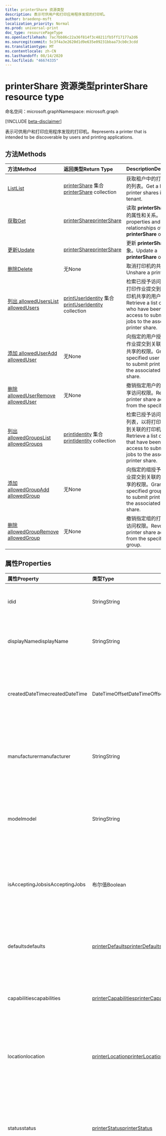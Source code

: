 ```yaml
---
title: printerShare 资源类型
description: 表示可供用户和打印应用程序发现的打印机。
author: braedenp-msft
localization_priority: Normal
ms.prod: universal-print
doc_type: resourcePageType
ms.openlocfilehash: 7ac7bb86c22a36f814f3c48211fb5ff17177a2d6
ms.sourcegitcommit: 5c3f4a3e2620d1d9e635e09231bbaa73cb0c3cdd
ms.translationtype: MT
ms.contentlocale: zh-CN
ms.lasthandoff: 08/14/2020
ms.locfileid: "46674335"
---
```

# <a name="printershare-resource-type"></a><span data-ttu-id="8d1a8-103">printerShare 资源类型</span><span class="sxs-lookup"><span data-stu-id="8d1a8-103">printerShare resource type</span></span>

<span data-ttu-id="8d1a8-104">命名空间：microsoft.graph</span><span class="sxs-lookup"><span data-stu-id="8d1a8-104">Namespace: microsoft.graph</span></span>

[!INCLUDE [beta-disclaimer](../../includes/beta-disclaimer.md)]

<span data-ttu-id="8d1a8-105">表示可供用户和打印应用程序发现的打印机。</span><span class="sxs-lookup"><span data-stu-id="8d1a8-105">Represents a printer that is intended to be discoverable by users and printing applications.</span></span>

## <a name="methods"></a><span data-ttu-id="8d1a8-106">方法</span><span class="sxs-lookup"><span data-stu-id="8d1a8-106">Methods</span></span>

| <span data-ttu-id="8d1a8-107">方法</span><span class="sxs-lookup"><span data-stu-id="8d1a8-107">Method</span></span>       | <span data-ttu-id="8d1a8-108">返回类型</span><span class="sxs-lookup"><span data-stu-id="8d1a8-108">Return Type</span></span> | <span data-ttu-id="8d1a8-109">Description</span><span class="sxs-lookup"><span data-stu-id="8d1a8-109">Description</span></span> |
|:-------------|:------------|:------------|
| [<span data-ttu-id="8d1a8-110">List</span><span class="sxs-lookup"><span data-stu-id="8d1a8-110">List</span></span>](../api/print-list-shares.md) | <span data-ttu-id="8d1a8-111">[printerShare](printershare.md) 集合</span><span class="sxs-lookup"><span data-stu-id="8d1a8-111">[printerShare](printershare.md) collection</span></span> | <span data-ttu-id="8d1a8-112">获取租户中的打印机共享的列表。</span><span class="sxs-lookup"><span data-stu-id="8d1a8-112">Get a list of printer shares in the tenant.</span></span> |
| [<span data-ttu-id="8d1a8-113">获取</span><span class="sxs-lookup"><span data-stu-id="8d1a8-113">Get</span></span>](../api/printershare-get.md) | [<span data-ttu-id="8d1a8-114">printerShare</span><span class="sxs-lookup"><span data-stu-id="8d1a8-114">printerShare</span></span>](printershare.md) | <span data-ttu-id="8d1a8-115">读取 **printerShare** 对象的属性和关系。</span><span class="sxs-lookup"><span data-stu-id="8d1a8-115">Read properties and relationships of a **printerShare** object.</span></span> |
| [<span data-ttu-id="8d1a8-116">更新</span><span class="sxs-lookup"><span data-stu-id="8d1a8-116">Update</span></span>](../api/printershare-update.md) | [<span data-ttu-id="8d1a8-117">printerShare</span><span class="sxs-lookup"><span data-stu-id="8d1a8-117">printerShare</span></span>](printershare.md) | <span data-ttu-id="8d1a8-118">更新 **printerShare** 对象。</span><span class="sxs-lookup"><span data-stu-id="8d1a8-118">Update a **printerShare** object.</span></span> |
| [<span data-ttu-id="8d1a8-119">删除</span><span class="sxs-lookup"><span data-stu-id="8d1a8-119">Delete</span></span>](../api/printershare-delete.md) | <span data-ttu-id="8d1a8-120">无</span><span class="sxs-lookup"><span data-stu-id="8d1a8-120">None</span></span> | <span data-ttu-id="8d1a8-121">取消打印机的共享。</span><span class="sxs-lookup"><span data-stu-id="8d1a8-121">Unshare a printer.</span></span> |
| [<span data-ttu-id="8d1a8-122">列出 allowedUsers</span><span class="sxs-lookup"><span data-stu-id="8d1a8-122">List allowedUsers</span></span>](../api/printershare-list-allowedusers.md) | <span data-ttu-id="8d1a8-123">[printUserIdentity](printuseridentity.md) 集合</span><span class="sxs-lookup"><span data-stu-id="8d1a8-123">[printUserIdentity](printuseridentity.md) collection</span></span> | <span data-ttu-id="8d1a8-124">检索已授予访问权限以将打印作业提交到关联的打印机共享的用户列表。</span><span class="sxs-lookup"><span data-stu-id="8d1a8-124">Retrieve a list of users who have been granted access to submit print jobs to the associated printer share.</span></span> |
| [<span data-ttu-id="8d1a8-125">添加 allowedUser</span><span class="sxs-lookup"><span data-stu-id="8d1a8-125">Add allowedUser</span></span>](../api/printershare-post-allowedusers.md) | <span data-ttu-id="8d1a8-126">无</span><span class="sxs-lookup"><span data-stu-id="8d1a8-126">None</span></span> | <span data-ttu-id="8d1a8-127">向指定的用户授予将打印作业提交到关联的打印机共享的权限。</span><span class="sxs-lookup"><span data-stu-id="8d1a8-127">Grant the specified user access to submit print jobs to the associated printer share.</span></span> |
| [<span data-ttu-id="8d1a8-128">删除 allowedUser</span><span class="sxs-lookup"><span data-stu-id="8d1a8-128">Remove allowedUser</span></span>](../api/printershare-delete-alloweduser.md) | <span data-ttu-id="8d1a8-129">无</span><span class="sxs-lookup"><span data-stu-id="8d1a8-129">None</span></span> | <span data-ttu-id="8d1a8-130">撤销指定用户的打印机共享访问权限。</span><span class="sxs-lookup"><span data-stu-id="8d1a8-130">Revoke printer share access from the specified user.</span></span> |
| [<span data-ttu-id="8d1a8-131">列出 allowedGroups</span><span class="sxs-lookup"><span data-stu-id="8d1a8-131">List allowedGroups</span></span>](../api/printershare-list-allowedgroups.md) | <span data-ttu-id="8d1a8-132">[printIdentity](printidentity.md) 集合</span><span class="sxs-lookup"><span data-stu-id="8d1a8-132">[printIdentity](printidentity.md) collection</span></span> | <span data-ttu-id="8d1a8-133">检索已授予访问权限的组列表，以将打印作业提交到关联的打印机共享。</span><span class="sxs-lookup"><span data-stu-id="8d1a8-133">Retrieve a list of groups that have been granted access to submit print jobs to the associated printer share.</span></span> |
| [<span data-ttu-id="8d1a8-134">添加 allowedGroup</span><span class="sxs-lookup"><span data-stu-id="8d1a8-134">Add allowedGroup</span></span>](../api/printershare-post-allowedgroups.md) | <span data-ttu-id="8d1a8-135">无</span><span class="sxs-lookup"><span data-stu-id="8d1a8-135">None</span></span> | <span data-ttu-id="8d1a8-136">向指定的组授予将打印作业提交到关联的打印机共享的权限。</span><span class="sxs-lookup"><span data-stu-id="8d1a8-136">Grant the specified group access to submit print jobs to the associated printer share.</span></span> |
| [<span data-ttu-id="8d1a8-137">删除 allowedGroup</span><span class="sxs-lookup"><span data-stu-id="8d1a8-137">Remove allowedGroup</span></span>](../api/printershare-delete-allowedgroup.md) | <span data-ttu-id="8d1a8-138">无</span><span class="sxs-lookup"><span data-stu-id="8d1a8-138">None</span></span> | <span data-ttu-id="8d1a8-139">撤销指定组的打印机共享访问权限。</span><span class="sxs-lookup"><span data-stu-id="8d1a8-139">Revoke printer share access from the specified group.</span></span> |

## <a name="properties"></a><span data-ttu-id="8d1a8-140">属性</span><span class="sxs-lookup"><span data-stu-id="8d1a8-140">Properties</span></span>
| <span data-ttu-id="8d1a8-141">属性</span><span class="sxs-lookup"><span data-stu-id="8d1a8-141">Property</span></span>     | <span data-ttu-id="8d1a8-142">类型</span><span class="sxs-lookup"><span data-stu-id="8d1a8-142">Type</span></span>        | <span data-ttu-id="8d1a8-143">说明</span><span class="sxs-lookup"><span data-stu-id="8d1a8-143">Description</span></span> |
|:-------------|:------------|:------------|
|<span data-ttu-id="8d1a8-144">id</span><span class="sxs-lookup"><span data-stu-id="8d1a8-144">id</span></span>|<span data-ttu-id="8d1a8-145">String</span><span class="sxs-lookup"><span data-stu-id="8d1a8-145">String</span></span>| <span data-ttu-id="8d1a8-146">PrinterShare 的标识符。</span><span class="sxs-lookup"><span data-stu-id="8d1a8-146">The printerShare's identifier.</span></span> <span data-ttu-id="8d1a8-147">只读。</span><span class="sxs-lookup"><span data-stu-id="8d1a8-147">Read-only.</span></span>|
|<span data-ttu-id="8d1a8-148">displayName</span><span class="sxs-lookup"><span data-stu-id="8d1a8-148">displayName</span></span>|<span data-ttu-id="8d1a8-149">String</span><span class="sxs-lookup"><span data-stu-id="8d1a8-149">String</span></span>|<span data-ttu-id="8d1a8-150">打印客户端应显示的打印机共享的名称。</span><span class="sxs-lookup"><span data-stu-id="8d1a8-150">The name of the printer share that print clients should display.</span></span>|
|<span data-ttu-id="8d1a8-151">createdDateTime</span><span class="sxs-lookup"><span data-stu-id="8d1a8-151">createdDateTime</span></span>|<span data-ttu-id="8d1a8-152">DateTimeOffset</span><span class="sxs-lookup"><span data-stu-id="8d1a8-152">DateTimeOffset</span></span>|<span data-ttu-id="8d1a8-153">创建打印机共享时的 DateTimeOffset。</span><span class="sxs-lookup"><span data-stu-id="8d1a8-153">The DateTimeOffset when the printer share was created.</span></span> <span data-ttu-id="8d1a8-154">只读。</span><span class="sxs-lookup"><span data-stu-id="8d1a8-154">Read-only.</span></span>|
|<span data-ttu-id="8d1a8-155">manufacturer</span><span class="sxs-lookup"><span data-stu-id="8d1a8-155">manufacturer</span></span>|<span data-ttu-id="8d1a8-156">String</span><span class="sxs-lookup"><span data-stu-id="8d1a8-156">String</span></span>|<span data-ttu-id="8d1a8-157">与此打印机共享关联的打印机报告的制造商。</span><span class="sxs-lookup"><span data-stu-id="8d1a8-157">The manufacturer reported by the printer associated with this printer share.</span></span> <span data-ttu-id="8d1a8-158">只读。</span><span class="sxs-lookup"><span data-stu-id="8d1a8-158">Read-only.</span></span>|
|<span data-ttu-id="8d1a8-159">model</span><span class="sxs-lookup"><span data-stu-id="8d1a8-159">model</span></span>|<span data-ttu-id="8d1a8-160">String</span><span class="sxs-lookup"><span data-stu-id="8d1a8-160">String</span></span>|<span data-ttu-id="8d1a8-161">与此打印机共享关联的打印机报告的模型名称。</span><span class="sxs-lookup"><span data-stu-id="8d1a8-161">The model name reported by the printer associated with this printer share.</span></span> <span data-ttu-id="8d1a8-162">只读。</span><span class="sxs-lookup"><span data-stu-id="8d1a8-162">Read-only.</span></span>|
|<span data-ttu-id="8d1a8-163">isAcceptingJobs</span><span class="sxs-lookup"><span data-stu-id="8d1a8-163">isAcceptingJobs</span></span>|<span data-ttu-id="8d1a8-164">布尔值</span><span class="sxs-lookup"><span data-stu-id="8d1a8-164">Boolean</span></span>|<span data-ttu-id="8d1a8-165">与此打印机共享关联的打印机当前是否正在接受新的打印作业。</span><span class="sxs-lookup"><span data-stu-id="8d1a8-165">Whether the printer associated with this printer share is currently accepting new print jobs.</span></span>|
|<span data-ttu-id="8d1a8-166">defaults</span><span class="sxs-lookup"><span data-stu-id="8d1a8-166">defaults</span></span>|[<span data-ttu-id="8d1a8-167">printerDefaults</span><span class="sxs-lookup"><span data-stu-id="8d1a8-167">printerDefaults</span></span>](printerdefaults.md)|<span data-ttu-id="8d1a8-168">与此打印机共享关联的打印机的默认打印设置。</span><span class="sxs-lookup"><span data-stu-id="8d1a8-168">The default print settings of the printer associated with this printer share.</span></span>|
|<span data-ttu-id="8d1a8-169">capabilities</span><span class="sxs-lookup"><span data-stu-id="8d1a8-169">capabilities</span></span>|[<span data-ttu-id="8d1a8-170">printerCapabilities</span><span class="sxs-lookup"><span data-stu-id="8d1a8-170">printerCapabilities</span></span>](printercapabilities.md)|<span data-ttu-id="8d1a8-171">与此打印机共享相关联的打印机的功能。</span><span class="sxs-lookup"><span data-stu-id="8d1a8-171">The capabilities of the printer associated with this printer share.</span></span>|
|<span data-ttu-id="8d1a8-172">location</span><span class="sxs-lookup"><span data-stu-id="8d1a8-172">location</span></span>|[<span data-ttu-id="8d1a8-173">printerLocation</span><span class="sxs-lookup"><span data-stu-id="8d1a8-173">printerLocation</span></span>](printerlocation.md)|<span data-ttu-id="8d1a8-174">与此打印机共享关联的打印机的物理和/或组织位置。</span><span class="sxs-lookup"><span data-stu-id="8d1a8-174">The physical and/or organizational location of the printer associated with this printer share.</span></span>|
|<span data-ttu-id="8d1a8-175">status</span><span class="sxs-lookup"><span data-stu-id="8d1a8-175">status</span></span>|[<span data-ttu-id="8d1a8-176">printerStatus</span><span class="sxs-lookup"><span data-stu-id="8d1a8-176">printerStatus</span></span>](printerstatus.md)|<span data-ttu-id="8d1a8-177">与此打印机共享关联的打印机的处理状态，包括任何错误。</span><span class="sxs-lookup"><span data-stu-id="8d1a8-177">The processing status, including any errors, of the printer associated with this printer share.</span></span> <span data-ttu-id="8d1a8-178">只读。</span><span class="sxs-lookup"><span data-stu-id="8d1a8-178">Read-only.</span></span>|
|<span data-ttu-id="8d1a8-179">allowAllUsers</span><span class="sxs-lookup"><span data-stu-id="8d1a8-179">allowAllUsers</span></span>|<span data-ttu-id="8d1a8-180">布尔值</span><span class="sxs-lookup"><span data-stu-id="8d1a8-180">Boolean</span></span>|<span data-ttu-id="8d1a8-181">如果为 true，则所有用户和组都将被授予对此打印机共享的访问权限。</span><span class="sxs-lookup"><span data-stu-id="8d1a8-181">If true, all users and groups will be granted access to this printer share.</span></span> <span data-ttu-id="8d1a8-182">这将取代由 **allowedUsers** 和 **allowedGroups** 导航属性定义的允许列表。</span><span class="sxs-lookup"><span data-stu-id="8d1a8-182">This supersedes the allow lists defined by the **allowedUsers** and **allowedGroups** navigation properties.</span></span>|

## <a name="relationships"></a><span data-ttu-id="8d1a8-183">关系</span><span class="sxs-lookup"><span data-stu-id="8d1a8-183">Relationships</span></span>
| <span data-ttu-id="8d1a8-184">关系</span><span class="sxs-lookup"><span data-stu-id="8d1a8-184">Relationship</span></span> | <span data-ttu-id="8d1a8-185">类型</span><span class="sxs-lookup"><span data-stu-id="8d1a8-185">Type</span></span>        | <span data-ttu-id="8d1a8-186">说明</span><span class="sxs-lookup"><span data-stu-id="8d1a8-186">Description</span></span> |
|:-------------|:------------|:------------|
|<span data-ttu-id="8d1a8-187">印刷</span><span class="sxs-lookup"><span data-stu-id="8d1a8-187">printer</span></span>|[<span data-ttu-id="8d1a8-188">印刷</span><span class="sxs-lookup"><span data-stu-id="8d1a8-188">printer</span></span>](printer.md)|<span data-ttu-id="8d1a8-189">与此打印机共享相关联的打印机。</span><span class="sxs-lookup"><span data-stu-id="8d1a8-189">The printer that this printer share is related to.</span></span> |
|<span data-ttu-id="8d1a8-190">allowedUsers</span><span class="sxs-lookup"><span data-stu-id="8d1a8-190">allowedUsers</span></span>|<span data-ttu-id="8d1a8-191">[printUserIdentity](printuseridentity.md) 集合</span><span class="sxs-lookup"><span data-stu-id="8d1a8-191">[printUserIdentity](printuseridentity.md) collection</span></span>|<span data-ttu-id="8d1a8-192">有权使用打印机打印的用户。</span><span class="sxs-lookup"><span data-stu-id="8d1a8-192">The users who have access to print using the printer.</span></span>|
|<span data-ttu-id="8d1a8-193">allowedGroups</span><span class="sxs-lookup"><span data-stu-id="8d1a8-193">allowedGroups</span></span>|[<span data-ttu-id="8d1a8-194">printIdentity</span><span class="sxs-lookup"><span data-stu-id="8d1a8-194">printIdentity</span></span>](printidentity.md)|<span data-ttu-id="8d1a8-195">其用户有权使用打印机打印的组。</span><span class="sxs-lookup"><span data-stu-id="8d1a8-195">The groups whose users have access to print using the printer.</span></span>|
|<span data-ttu-id="8d1a8-196">jobs</span><span class="sxs-lookup"><span data-stu-id="8d1a8-196">jobs</span></span>|<span data-ttu-id="8d1a8-197">[printJob](printjob.md) 集合</span><span class="sxs-lookup"><span data-stu-id="8d1a8-197">[printJob](printjob.md) collection</span></span>| <span data-ttu-id="8d1a8-198">与此打印机共享关联的打印机排队等待打印的作业列表。</span><span class="sxs-lookup"><span data-stu-id="8d1a8-198">The list of jobs that are queued for printing by the printer associated with this printer share.</span></span>|

## <a name="json-representation"></a><span data-ttu-id="8d1a8-199">JSON 表示形式</span><span class="sxs-lookup"><span data-stu-id="8d1a8-199">JSON representation</span></span>

<span data-ttu-id="8d1a8-200">下面是资源的 JSON 表示形式。</span><span class="sxs-lookup"><span data-stu-id="8d1a8-200">The following is a JSON representation of the resource.</span></span>

<!-- {
  "blockType": "resource",
  "optionalProperties": [

  ],
  "@odata.type": "microsoft.graph.printerShare",
  "keyProperty": "id",
  "baseType":"microsoft.graph.entity"
}-->

```json
{
  "id": "String (identifier)",
  "name": "String",
  "createdDateTime": "String (timestamp)"
}
```

<!-- uuid: 8fcb5dbc-d5aa-4681-8e31-b001d5168d79
2015-10-25 14:57:30 UTC -->
<!-- {
  "type": "#page.annotation",
  "description": "printerShare resource",
  "keywords": "",
  "section": "documentation",
  "tocPath": ""
}-->
